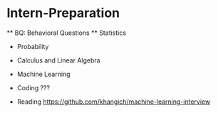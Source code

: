 # Intern-Preparation

** BQ: Behavioral Questions
** Statistics
* Probability 
* Calculus and Linear Algebra
* Machine Learning
* Coding ??? 


* Reading 
https://github.com/khangich/machine-learning-interview

